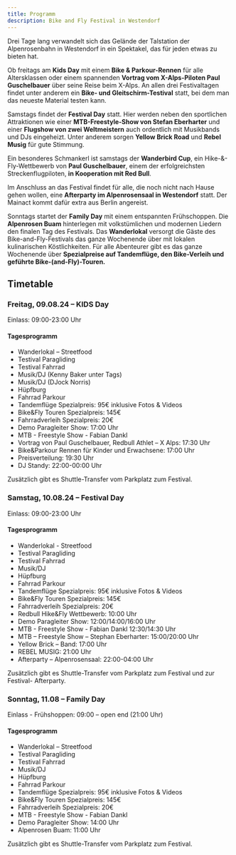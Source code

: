 ```yaml
---
title: Programm
description: Bike and Fly Festival in Westendorf
---
```


Drei Tage lang verwandelt sich das Gelände der Talstation der Alpenrosenbahn in Westendorf in ein Spektakel, das für jeden etwas zu bieten hat.

Ob freitags am **Kids Day** mit einem **Bike & Parkour-Rennen** für alle Altersklassen oder einem spannenden **Vortrag vom X-Alps-Piloten Paul Guschelbauer** über seine Reise beim X-Alps. An allen drei Festivaltagen findet unter anderem ein **Bike- und Gleitschirm-Testival** statt, bei dem man das neueste Material testen kann.

Samstags findet der **Festival Day** statt. Hier werden neben den sportlichen Attraktionen wie einer **MTB-Freestyle-Show von Stefan Eberharter** und einer **Flugshow von zwei Weltmeistern** auch ordentlich mit Musikbands und DJs eingeheizt. Unter anderem sorgen **Yellow Brick Road** und **Rebel Musig** für gute Stimmung.

Ein besonderes Schmankerl ist samstags der **Wanderbird Cup**, ein Hike-&-Fly-Wettbewerb von **Paul Guschelbauer**, einem der erfolgreichsten Streckenflugpiloten, **in Kooperation mit Red Bull**.

Im Anschluss an das Festival findet für alle, die noch nicht nach Hause gehen wollen, eine **Afterparty im Alpenrosensaal in Westendorf** statt. Der Mainact kommt dafür extra aus Berlin angereist.

Sonntags startet der **Family Day** mit einem entspannten Frühschoppen. Die **Alpenrosen Buam** hinterlegen mit volkstümlichen und modernen Liedern den finalen Tag des Festivals. Das **Wanderlokal** versorgt die Gäste des Bike-and-Fly-Festivals das ganze Wochenende über mit lokalen kulinarischen Köstlichkeiten. Für alle Abenteurer gibt es das ganze Wochenende über **Spezialpreise auf Tandemflüge, den Bike-Verleih und geführte Bike-(and-Fly)-Touren.**

## Timetable

<div class="grid md:grid-cols-3 gap-4 mb-10">
  <div class="bg-[#c2deba] shadow-md rounded-lg p-4">
    <h3>Freitag, 09.08.24 – KIDS Day</h3>
    <p>Einlass: 09:00-23:00 Uhr</p>
    <h4>Tagesprogramm</h4>
    <ul>
      <li>Wanderlokal – Streetfood</li>
      <li>Testival Paragliding</li>
      <li>Testival Fahrrad</li>
      <li>Musik/DJ (Kenny Baker unter Tags)</li>
      <li>Musik/DJ (DJock Norris)</li>
      <li>Hüpfburg</li>
      <li>Fahrrad Parkour</li>
      <li>Tandemflüge Spezialpreis: 95€ inklusive Fotos & Videos</li>
      <li>Bike&Fly Touren Spezialpreis: 145€</li>
      <li>Fahrradverleih Spezialpreis: 20€</li>
      <li>Demo Paragleiter Show: 17:00 Uhr</li>
      <li>MTB - Freestyle Show - Fabian Dankl</li>
      <li>Vortrag von Paul Guschelbauer, Redbull Athlet – X Alps: 17:30 Uhr</li>
      <li>Bike&Parkour Rennen für Kinder und Erwachsene: 17:00 Uhr</li>
      <li>Preisverteilung: 19:30 Uhr</li>
      <li>DJ Standy: 22:00-00:00 Uhr</li>
    </ul>
    <p>Zusätzlich gibt es Shuttle-Transfer vom Parkplatz zum Festival.</p>
  </div>
  <div class="bg-[#b0def1] shadow-md rounded-lg p-4">
    <h3>Samstag, 10.08.24 – Festival Day</h3>
    <p>Einlass: 09:00-23:00 Uhr</p>
    <h4>Tagesprogramm</h4>
    <ul>
      <li>Wanderlokal - Streetfood</li>
      <li>Testival Paragliding</li>
      <li>Testival Fahrrad</li>
      <li>Musik/DJ</li>
      <li>Hüpfburg</li>
      <li>Fahrrad Parkour</li>
      <li>Tandemflüge Spezialpreis: 95€ inklusive Fotos & Videos</li>
      <li>Bike&Fly Touren Spezialpreis: 145€</li>
      <li>Fahrradverleih Spezialpreis: 20€</li>
      <li>Redbull Hike&Fly Wettbewerb: 10:00 Uhr</li>
      <li>Demo Paragleiter Show: 12:00/14:00/16:00 Uhr</li>
      <li>MTB - Freestyle Show - Fabian Dankl 12:30/14:30 Uhr</li>
      <li>MTB – Freestyle Show – Stephan Eberharter: 15:00/20:00 Uhr</li>
      <li>Yellow Brick – Band: 17:00 Uhr</li>
      <li>REBEL MUSIG: 21:00 Uhr</li>
      <li>Afterparty – Alpenrosensaal: 22:00-04:00 Uhr</li>
    </ul>
    <p>Zusätzlich gibt es Shuttle-Transfer vom Parkplatz zum Festival und zur Festival- Afterparty.</p>
  </div>
  <div class="bg-[#c2deba] shadow-md rounded-lg p-4">
    <h3>Sonntag, 11.08 – Family Day</h3>
    <p>Einlass - Frühshoppen: 09:00 – open end (21:00 Uhr)</p>
    <h4>Tagesprogramm</h4>
    <ul>
      <li>Wanderlokal – Streetfood</li>
      <li>Testival Paragliding</li>
      <li>Testival Fahrrad</li>
      <li>Musik/DJ</li>
      <li>Hüpfburg</li>
      <li>Fahrrad Parkour</li>
      <li>Tandemflüge Spezialpreis: 95€ inklusive Fotos & Videos</li>
      <li>Bike&Fly Touren Spezialpreis: 145€</li>
      <li>Fahrradverleih Spezialpreis: 20€</li>
      <li>MTB - Freestyle Show - Fabian Dankl</li>
      <li>Demo Paragleiter Show: 14:00 Uhr</li>
      <li>Alpenrosen Buam: 11:00 Uhr</li>
    </ul>
    <p>Zusätzlich gibt es Shuttle-Transfer vom Parkplatz zum Festival.</p>
  </div>
</div>


<ContentImageGallery path="/media/programm/gallerie/"/>
